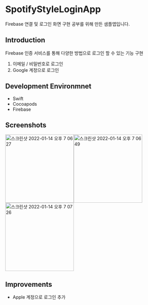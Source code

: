 # SpotifyStyleLoginApp

Firebase 연결 및 로그인 화면 구현 공부를 위해 만든 샘플앱입니다.

## Introduction
Firebase 인증 서비스를 통해 다양한 방법으로 로그인 할 수 있는 기능 구현
1. 이메일 / 비밀번호로 로그인
2. Google 계정으로 로그인

## Development Environmnet
* Swift
* Cocoapods
* Firebase

## Screenshots
<img width="216" alt="스크린샷 2022-01-14 오후 7 06 27" src="https://user-images.githubusercontent.com/51810980/149498383-ce42f5ed-3e9b-4542-87fb-df84565a40ec.png"><img width="216" alt="스크린샷 2022-01-14 오후 7 06 49" src="https://user-images.githubusercontent.com/51810980/149498741-c46b99a9-5113-4b42-866f-8126bbdce65d.png"><img width="216" alt="스크린샷 2022-01-14 오후 7 07 26" src="https://user-images.githubusercontent.com/51810980/149498746-4fb22dff-4d4c-4bec-b85e-a91a967ce849.png">

## Improvements
* Apple 계정으로 로그인 추가
